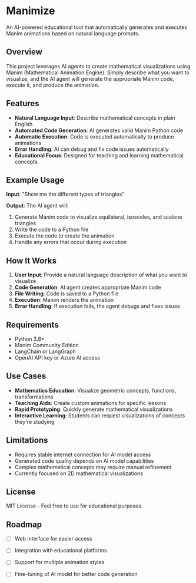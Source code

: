 # Manimize

An AI-powered educational tool that automatically generates and executes Manim animations based on natural language prompts.

## Overview

This project leverages AI agents to create mathematical visualizations using Manim (Mathematical Animation Engine). Simply describe what you want to visualize, and the AI agent will generate the appropriate Manim code, execute it, and produce the animation.

## Features

- **Natural Language Input**: Describe mathematical concepts in plain English
- **Automated Code Generation**: AI generates valid Manim Python code
- **Automatic Execution**: Code is executed automatically to produce animations
- **Error Handling**: AI can debug and fix code issues automatically
- **Educational Focus**: Designed for teaching and learning mathematical concepts

## Example Usage

**Input**: "Show me the different types of triangles"

**Output**: The AI agent will:
1. Generate Manim code to visualize equilateral, isosceles, and scalene triangles
2. Write the code to a Python file
3. Execute the code to create the animation
4. Handle any errors that occur during execution

## How It Works

1. **User Input**: Provide a natural language description of what you want to visualize
2. **Code Generation**: AI agent creates appropriate Manim code
3. **File Writing**: Code is saved to a Python file
4. **Execution**: Manim renders the animation
5. **Error Handling**: If execution fails, the agent debugs and fixes issues

## Requirements

- Python 3.8+
- Manim Community Edition
- LangChain or LangGraph
- OpenAI API key or Azure AI access

## Use Cases

- **Mathematics Education**: Visualize geometric concepts, functions, transformations
- **Teaching Aids**: Create custom animations for specific lessons
- **Rapid Prototyping**: Quickly generate mathematical visualizations
- **Interactive Learning**: Students can request visualizations of concepts they're studying

## Limitations

- Requires stable internet connection for AI model access
- Generated code quality depends on AI model capabilities
- Complex mathematical concepts may require manual refinement
- Currently focused on 2D mathematical visualizations

## License

MIT License - Feel free to use for educational purposes.

## Roadmap

- [ ] Web interface for easier access
- [ ] Integration with educational platforms
- [ ] Support for multiple animation styles
- [ ] Fine-tuning of AI model for better code generation

